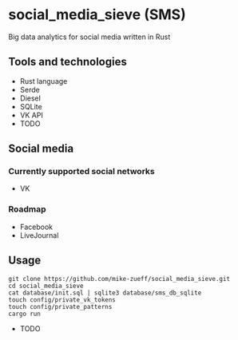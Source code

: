# social_media_sieve (SMS)
Big data analytics for social media written in Rust

## Tools and technologies
- Rust language
- Serde
- Diesel
- SQLite
- VK API
- TODO

## Social media

### Currently supported social networks
- VK

### Roadmap
- Facebook
- LiveJournal

## Usage
```
git clone https://github.com/mike-zueff/social_media_sieve.git
cd social_media_sieve
cat database/init.sql | sqlite3 database/sms_db_sqlite
touch config/private_vk_tokens
touch config/private_patterns
cargo run
```
- TODO
